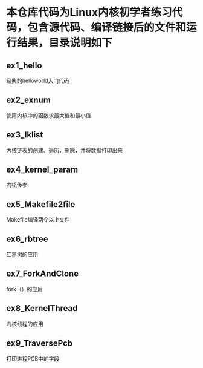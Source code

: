# 本仓库代码为Linux内核初学者练习代码，包含源代码、编译链接后的文件和运行结果，目录说明如下

## ex1_hello 

经典的helloworld入门代码

## ex2_exnum

使用内核中的函数求最大值和最小值

## ex3_lklist 

内核链表的创建、遍历，删除，并将数据打印出来

## ex4_kernel_param 

内核传参 

## ex5_Makefile2file 

Makefile编译两个以上文件

## ex6_rbtree

红黑树的应用

## ex7_ForkAndClone 

fork（）的应用

## ex8_KernelThread

内核线程的应用

## ex9_TraversePcb

打印进程PCB中的字段
